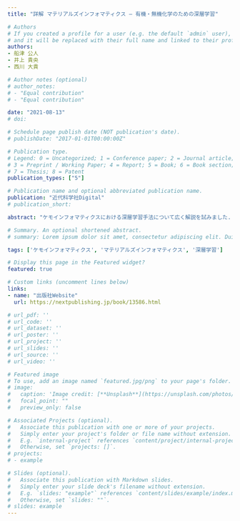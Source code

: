 ```yaml
---
title: "詳解 マテリアルズインフォマティクス – 有機・無機化学のための深層学習"

# Authors
# If you created a profile for a user (e.g. the default `admin` user), write the username (folder name) here
# and it will be replaced with their full name and linked to their profile.
authors:
- 船津 公人
- 井上 貴央
- 西川 大貴

# Author notes (optional)
# author_notes:
# - "Equal contribution"
# - "Equal contribution"

date: "2021-08-13"
# doi:

# Schedule page publish date (NOT publication's date).
# publishDate: "2017-01-01T00:00:00Z"

# Publication type.
# Legend: 0 = Uncategorized; 1 = Conference paper; 2 = Journal article;
# 3 = Preprint / Working Paper; 4 = Report; 5 = Book; 6 = Book section;
# 7 = Thesis; 8 = Patent
publication_types: ["5"]

# Publication name and optional abbreviated publication name.
publication: "近代科学社Digital"
# publication_short:

abstract: "ケモインフォマティクスにおける深層学習手法について広く解説を試みました. 井上は主に深層学習の基礎知識パートと有機化学パートを担当しています."

# Summary. An optional shortened abstract.
# summary: Lorem ipsum dolor sit amet, consectetur adipiscing elit. Duis posuere tellus ac convallis placerat. Proin tincidunt magna sed ex sollicitudin condimentum.

tags: ['ケモインフォマティクス', 'マテリアルズインフォマティクス', '深層学習']

# Display this page in the Featured widget?
featured: true

# Custom links (uncomment lines below)
links:
- name: "出版社Website"
  url: https://nextpublishing.jp/book/13586.html

# url_pdf: ''
# url_code: ''
# url_dataset: ''
# url_poster: ''
# url_project: ''
# url_slides: ''
# url_source: ''
# url_video: ''

# Featured image
# To use, add an image named `featured.jpg/png` to your page's folder.
# image:
#   caption: 'Image credit: [**Unsplash**](https://unsplash.com/photos/pLCdAaMFLTE)'
#   focal_point: ""
#   preview_only: false

# Associated Projects (optional).
#   Associate this publication with one or more of your projects.
#   Simply enter your project's folder or file name without extension.
#   E.g. `internal-project` references `content/project/internal-project/index.md`.
#   Otherwise, set `projects: []`.
# projects:
# - example

# Slides (optional).
#   Associate this publication with Markdown slides.
#   Simply enter your slide deck's filename without extension.
#   E.g. `slides: "example"` references `content/slides/example/index.md`.
#   Otherwise, set `slides: ""`.
# slides: example
---
```

